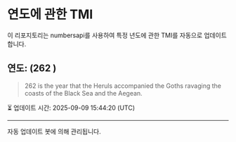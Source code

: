 
# 연도에 관한 TMI

이 리포지토리는 numbersapi를 사용하여 특정 년도에 관한 TMI를 자동으로 업데이트합니다.

## 연도: (262 )
> 262 is the year that the Heruls accompanied the Goths ravaging the coasts of the Black Sea and the Aegean.

⏳ 업데이트 시간: 2025-09-09 15:44:20 (UTC)

---
자동 업데이트 봇에 의해 관리됩니다.
